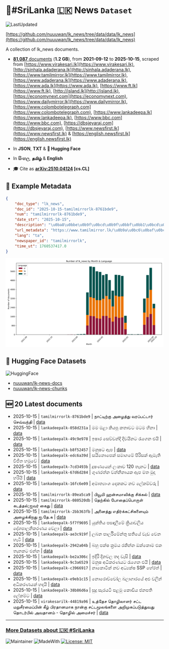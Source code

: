 # 📄#SriLanka 🇱🇰 News `Dataset`

![LastUpdated](https://img.shields.io/badge/last_updated-2025--10--15_19:46:50-green)

[https://github.com/nuuuwan/lk_news/tree/data/data/lk_news](https://github.com/nuuuwan/lk_news/tree/data/data/lk_news)

A collection of lk_news documents.

- [**81,087** documents](https://github.com/nuuuwan/lk_news/tree/data/data/lk_news) (**1.2 GB**), from **2021-09-12** to **2025-10-15**, scraped from [https://www.virakesari.lk](https://www.virakesari.lk), [http://sinhala.adaderana.lk](http://sinhala.adaderana.lk), [https://www.tamilmirror.lk](https://www.tamilmirror.lk), [https://www.adaderana.lk](https://www.adaderana.lk), [https://www.ada.lk](https://www.ada.lk), [https://www.ft.lk](https://www.ft.lk), [http://island.lk](http://island.lk), [https://economynext.com](https://economynext.com), [https://www.dailymirror.lk](https://www.dailymirror.lk), [https://www.colombotelegraph.com](https://www.colombotelegraph.com), [https://www.lankadeepa.lk](https://www.lankadeepa.lk), [https://www.bbc.com](https://www.bbc.com), [https://dbsjeyaraj.com](https://dbsjeyaraj.com), [https://www.newsfirst.lk](https://www.newsfirst.lk) & [https://english.newsfirst.lk](https://english.newsfirst.lk)

- In **JSON**, **TXT** & **🤗 Hugging Face**

- In **සිංහල**, **தமிழ்** & **English**

- 🎓 Cite as **[arXiv:2510.04124](https://arxiv.org/abs/2510.04124) [cs.CL]**

## 📝 Example Metadata

```json
{
    "doc_type": "lk_news",
    "doc_id": "2025-10-15-tamilmirrorlk-8761bde9",
    "num": "tamilmirrorlk-8761bde9",
    "date_str": "2025-10-15",
    "description": "\u0ba8\u0bbe\u0b9f\u0bcd\u0b9f\u0bbf\u0bb1\u0bcd\u0b95\u0bc1 \u0b85\u0bb4\u0bc8\u0ba4\u0bcd\u0ba4\u0bc1 \u0bb5\u0bb0\u0baa\u0bcd\u0baa\u0b9f\u0bcd\u0b9f\u0bbe\u0bb0\u0bcd \u0b9a\u0bc6\u0bb5\u0bcd\u0bb5\u0ba8\u0bcd\u0ba4\u0bbf",
    "url_metadata": "https://www.tamilmirror.lk/\u0b9a\u0bc6\u0baf\u0bcd\u0ba4\u0bbf\u0b95\u0bb3\u0bcd/\u0ba8\u0bbe\u0b9f\u0bcd\u0b9f\u0bbf\u0bb1\u0bcd\u0b95\u0bc1-\u0b85\u0bb4\u0bc8\u0ba4\u0bcd\u0ba4\u0bc1-\u0bb5\u0bb0\u0baa\u0bcd\u0baa\u0b9f\u0bcd\u0b9f\u0bbe\u0bb0\u0bcd-\u0b9a\u0bc6\u0bb5\u0bcd\u0bb5\u0ba8\u0bcd\u0ba4\u0bbf/175-366346",
    "lang": "ta",
    "newspaper_id": "tamilmirrorlk",
    "time_ut": 1760537417.0
}
```

![Chart](https://raw.githubusercontent.com/nuuuwan/lk_news/refs/heads/data/data/lk_news/docs_by_month_and_lang.png)

## 🤗 Hugging Face Datasets

![HuggingFace](https://img.shields.io/badge/-HuggingFace-FDEE21?style=for-the-badge&logo=HuggingFace)

- [nuuuwan/lk-news-docs](https://huggingface.co/datasets/nuuuwan/lk-news-docs)
- [nuuuwan/lk-news-chunks](https://huggingface.co/datasets/nuuuwan/lk-news-chunks)

## 🆕 20 Latest documents

- 2025-10-15 | `tamilmirrorlk-8761bde9` | நாட்டிற்கு அழைத்து வரப்பட்டார் செவ்வந்தி | [data](https://github.com/nuuuwan/lk_news/tree/data/data/lk_news/2020s/2025/2025-10-15-tamilmirrorlk-8761bde9)
- 2025-10-15 | `lankadeepalk-058d231a` | මම මළා කියපු කතාවට මටම හිනා | [data](https://github.com/nuuuwan/lk_news/tree/data/data/lk_news/2020s/2025/2025-10-15-lankadeepalk-058d231a)
- 2025-10-15 | `lankadeepalk-49c9e978` | ඉෂාර සෙව්වන්දි දිවයිනට රැගෙන එයි | [data](https://github.com/nuuuwan/lk_news/tree/data/data/lk_news/2020s/2025/2025-10-15-lankadeepalk-49c9e978)
- 2025-10-15 | `lankadeepalk-b8f52457` | මනූෂට ඇප | [data](https://github.com/nuuuwan/lk_news/tree/data/data/lk_news/2020s/2025/2025-10-15-lankadeepalk-b8f52457)
- 2025-10-15 | `lankadeepalk-edc6a39d` | සයිනොපෙක් සමාගමේ පිරිසක් ඇමැති විජිත හමුවේ | [data](https://github.com/nuuuwan/lk_news/tree/data/data/lk_news/2020s/2025/2025-10-15-lankadeepalk-edc6a39d)
- 2025-10-15 | `lankadeepalk-7cd3493b` | දූෂණයෙන් ලංකාව 120 තැනට | [data](https://github.com/nuuuwan/lk_news/tree/data/data/lk_news/2020s/2025/2025-10-15-lankadeepalk-7cd3493b)
- 2025-10-15 | `lankadeepalk-67d6d284` | ගුණරත්න වන්නිනායක ඇප මත මුදා හරියි | [data](https://github.com/nuuuwan/lk_news/tree/data/data/lk_news/2020s/2025/2025-10-15-lankadeepalk-67d6d284)
- 2025-10-15 | `lankadeepalk-16fc6e09` | අමාත්‍යාංශ දෙකකට නව ලේකම්වරු | [data](https://github.com/nuuuwan/lk_news/tree/data/data/lk_news/2020s/2025/2025-10-15-lankadeepalk-16fc6e09)
- 2025-10-15 | `tamilmirrorlk-89ea5ca9` | பியூமி ஹன்சமாலிக்கு சிக்கல் | [data](https://github.com/nuuuwan/lk_news/tree/data/data/lk_news/2020s/2025/2025-10-15-tamilmirrorlk-89ea5ca9)
- 2025-10-15 | `tamilmirrorlk-080520db` | தெற்கில் போதைப்பொருள் கடத்தல்;ஐவர் கைது | [data](https://github.com/nuuuwan/lk_news/tree/data/data/lk_news/2020s/2025/2025-10-15-tamilmirrorlk-080520db)
- 2025-10-15 | `tamilmirrorlk-2bb363fb` | அனைத்து எதிர்க்கட்சிகளையும் அழைக்கிறது ஐ.தே.க | [data](https://github.com/nuuuwan/lk_news/tree/data/data/lk_news/2020s/2025/2025-10-15-tamilmirrorlk-2bb363fb)
- 2025-10-15 | `lankadeepalk-5f7f9695` | යුක්තිය පසඳලීමේ ක්‍රියාවලිය දේශපාලනිකරණය වෙලා | [data](https://github.com/nuuuwan/lk_news/tree/data/data/lk_news/2020s/2025/2025-10-15-lankadeepalk-5f7f9695)
- 2025-10-15 | `lankadeepalk-ae3c919f` | ලබන පාර්ලිමේන්තු සතියේ වැඩ වෙන හැටි | [data](https://github.com/nuuuwan/lk_news/tree/data/data/lk_news/2020s/2025/2025-10-15-lankadeepalk-ae3c919f)
- 2025-10-15 | `lankadeepalk-2942a04b` | බහු පක්ෂ ක්‍රමය රකින්න ඔක්කොම එක තැනකට එන්න | [data](https://github.com/nuuuwan/lk_news/tree/data/data/lk_news/2020s/2025/2025-10-15-lankadeepalk-2942a04b)
- 2025-10-15 | `lankadeepalk-be2a306c` | ඉදිරි දිනවල තද වැසි | [data](https://github.com/nuuuwan/lk_news/tree/data/data/lk_news/2020s/2025/2025-10-15-lankadeepalk-be2a306c)
- 2025-10-15 | `lankadeepalk-9c3a6529` | මනුෂ අධිකරණයට රැගෙන එයි | [data](https://github.com/nuuuwan/lk_news/tree/data/data/lk_news/2020s/2025/2025-10-15-lankadeepalk-9c3a6529)
- 2025-10-15 | `lankadeepalk-c3966917` | නාකොටික් නව අධ්‍යක්ෂ SSP හේරත් | [data](https://github.com/nuuuwan/lk_news/tree/data/data/lk_news/2020s/2025/2025-10-15-lankadeepalk-c3966917)
- 2025-10-15 | `lankadeepalk-e9eb1c15` | නොරොච්චෝල බලාගාරයේ අළු වලින් අධිකරණයක් හදයි | [data](https://github.com/nuuuwan/lk_news/tree/data/data/lk_news/2020s/2025/2025-10-15-lankadeepalk-e9eb1c15)
- 2025-10-15 | `lankadeepalk-38b86d6a` | සුදු සැරයටි පළමු කොඩිය ජනපති ලේකම්ට | [data](https://github.com/nuuuwan/lk_news/tree/data/data/lk_news/2020s/2025/2025-10-15-lankadeepalk-38b86d6a)
- 2025-10-15 | `virakesarilk-44819a96` | உத்தேச தொழிலாளர் சட்ட மறுசீரமைப்பின் கீழ் பிரதானமாக நான்கு சட்டமூலங்களை அறிமுகப்படுத்துவது தொடர்பில் அவதானம் - தொழில் அமைச்சர் | [data](https://github.com/nuuuwan/lk_news/tree/data/data/lk_news/2020s/2025/2025-10-15-virakesarilk-44819a96)

---

### [More Datasets about 🇱🇰 #SriLanka](https://github.com/nuuuwan/lk_datasets)

![Maintainer](https://img.shields.io/badge/maintainer-nuuuwan-red)
![MadeWith](https://img.shields.io/badge/made_with-python-blue)
[![License: MIT](https://img.shields.io/badge/License-MIT-yellow.svg)](https://opensource.org/licenses/MIT)
